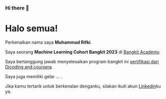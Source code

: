 ### Hi there 👋

<!--
**masikyy/masikyy** is a ✨ _special_ ✨ repository because its `README.md` (this file) appears on your GitHub profile.

Here are some ideas to get you started:

- 🔭 I’m currently working on ...
- 🌱 I’m currently learning ...
- 👯 I’m looking to collaborate on ...
- 🤔 I’m looking for help with ...
- 💬 Ask me about ...
- 📫 How to reach me: ...
- 😄 Pronouns: ...
- ⚡ Fun fact: ...
-->

# Halo semua! 

Perkenalkan nama saya **Muhammad Rifki**.<br>

Saya seorang **Machine Learning Cohort Bangkit 2023** di [Bangkit Academy](https://dashboard.bangkit.academy/).<br>

Saya bertanggung jawab menyelesaikan program bangkit ini [sertifikasi dari Dicoding and coursera](https://www.coursera.org/account/accomplishments/specialization/certificate/B4RLZTC54L7V).<br>

Saya juga memiliki gelar ... .<br>

Jika kamu tertarik untuk berkenalan denganku, silakan ikuti akun [Linkedin](www.linkedin.com/in/muhammad-rifki-a677a228b)ku ya.
